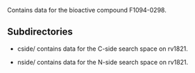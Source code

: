 Contains data for the bioactive compound F1094-0298.

## Subdirectories

- cside/ contains data for the C-side search space on rv1821.

- nside/ contains data for the N-side search space on rv1821.

